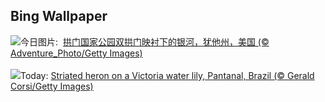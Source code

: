 ## Bing Wallpaper
![](https://www.bing.com/th?id=OHR.ArchesGalaxy_ZH-CN0954505086_UHD.jpg&w=1000)今日图片: &nbsp;[拱门国家公园双拱门映衬下的银河，犹他州，美国 (© Adventure_Photo/Getty Images)](https://www.bing.com/th?id=OHR.ArchesGalaxy_ZH-CN0954505086_UHD.jpg)
<br><br/>
![](https://www.bing.com/th?id=OHR.BrazilHeron_EN-US5602369723_UHD.jpg&w=1000)Today: [Striated heron on a Victoria water lily, Pantanal, Brazil (© Gerald Corsi/Getty Images)](https://www.bing.com/th?id=OHR.BrazilHeron_EN-US5602369723_UHD.jpg)
<br><br/>

